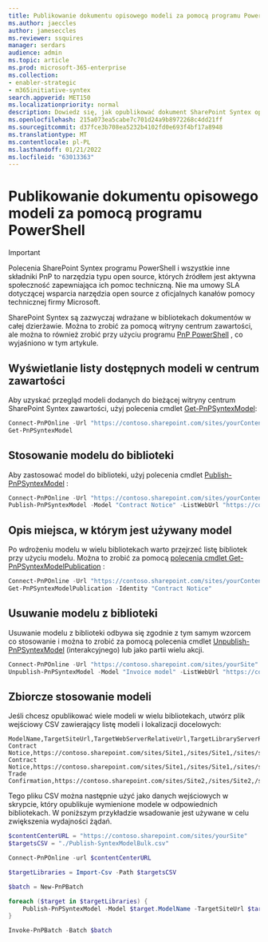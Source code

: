 ```yaml
---
title: Publikowanie dokumentu opisowego modeli za pomocą programu PowerShell
ms.author: jaeccles
author: jameseccles
ms.reviewer: ssquires
manager: serdars
audience: admin
ms.topic: article
ms.prod: microsoft-365-enterprise
ms.collection:
- enabler-strategic
- m365initiative-syntex
search.appverid: MET150
ms.localizationpriority: normal
description: Dowiedz się, jak opublikować dokument SharePoint Syntex opis modeli za pomocą programu PowerShell.
ms.openlocfilehash: 215a073ea5cabe7c701d24a9b8972268c4dd21ff
ms.sourcegitcommit: d37fce3b708ea5232b4102fd0e693f4bf17a8948
ms.translationtype: MT
ms.contentlocale: pl-PL
ms.lasthandoff: 01/21/2022
ms.locfileid: "63013363"
---
```

# <a name="publish-document-understanding-models-with-powershell"></a>Publikowanie dokumentu opisowego modeli za pomocą programu PowerShell

> [!IMPORTANT]
> Polecenia SharePoint Syntex programu PowerShell i wszystkie inne składniki PnP to narzędzia typu open source, których źródłem jest aktywna społeczność zapewniająca ich pomoc techniczną. Nie ma umowy SLA dotyczącej wsparcia narzędzia open source z oficjalnych kanałów pomocy technicznej firmy Microsoft.

SharePoint Syntex są zazwyczaj wdrażane w bibliotekach dokumentów w całej dzierżawie. Można to zrobić za pomocą witryny centrum zawartości, ale można to również zrobić przy użyciu programu [PnP PowerShell](https://pnp.github.io/powershell/) , co wyjaśniono w tym artykule.

## <a name="listing-the-available-models-in-a-content-center"></a>Wyświetlanie listy dostępnych modeli w centrum zawartości

Aby uzyskać przegląd modeli dodanych do bieżącej witryny centrum SharePoint Syntex zawartości, użyj polecenia cmdlet [Get-PnPSyntexModel](https://pnp.github.io/powershell/cmdlets/Get-PnPSyntexModel.html):

```PowerShell
Connect-PnPOnline -Url "https://contoso.sharepoint.com/sites/yourContentCenter"
Get-PnPSyntexModel
```

## <a name="apply-a-model-to-a-library"></a>Stosowanie modelu do biblioteki

Aby zastosować model do biblioteki, użyj polecenia cmdlet [Publish-PnPSyntexModel](https://pnp.github.io/powershell/cmdlets/Publish-PnPSyntexModel.html) :

```PowerShell
Connect-PnPOnline -Url "https://contoso.sharepoint.com/sites/yourContentCenter"
Publish-PnPSyntexModel -Model "Contract Notice" -ListWebUrl "https://contoso.sharepoint.com/sites/finance" -List "Documents"
```

## <a name="understanding-where-a-model-is-used"></a>Opis miejsca, w którym jest używany model

Po wdrożeniu modelu w wielu bibliotekach warto przejrzeć listę bibliotek przy użyciu modelu. Można to zrobić za pomocą [polecenia cmdlet Get-PnPSyntexModelPublication](https://pnp.github.io/powershell/cmdlets/Get-PnPSyntexModelPublication.html) :

```PowerShell
Connect-PnPOnline -Url "https://contoso.sharepoint.com/sites/yourContentCenter"
Get-PnPSyntexModelPublication -Identity "Contract Notice"
```

## <a name="removing-a-model-from-a-library"></a>Usuwanie modelu z biblioteki

Usuwanie modelu z biblioteki odbywa się zgodnie z tym samym wzorcem co stosowanie i można to zrobić za pomocą polecenia cmdlet [Unpublish-PnPSyntexModel](https://pnp.github.io/powershell/cmdlets/Unpublish-PnPSyntexModel.html) (interakcyjnego) lub jako partii wielu akcji.

```PowerShell
Connect-PnPOnline -Url "https://contoso.sharepoint.com/sites/yourSite"
Unpublish-PnPSyntexModel -Model "Invoice model" -ListWebUrl "https://contoso.sharepoint.com/sites/finance" -List "Documents"
```

## <a name="apply-models-in-bulk"></a>Zbiorcze stosowanie modeli

Jeśli chcesz opublikować wiele modeli w wielu bibliotekach, utwórz plik wejściowy CSV zawierający listę modeli i lokalizacji docelowych:

```CSV
ModelName,TargetSiteUrl,TargetWebServerRelativeUrl,TargetLibraryServerRelativeUrl
Contract Notice,https://contoso.sharepoint.com/sites/Site1,/sites/Site1,/sites/site1/shared%20documents
Contract Notice,https://contoso.sharepoint.com/sites/Site1,/sites/Site1,/sites/site1/other
Trade Confirmation,https://contoso.sharepoint.com/sites/Site2,/sites/Site2,/sites/site2/shared%20documents
```

Tego pliku CSV można następnie użyć jako danych wejściowych w skrypcie, który opublikuje wymienione modele w odpowiednich bibliotekach. W poniższym przykładzie wsadowanie jest używane w celu zwiększenia wydajności żądań.

```PowerShell
$contentCenterURL = "https://contoso.sharepoint.com/sites/yourSite"
$targetsCSV = "./Publish-SyntexModelBulk.csv"

Connect-PnPOnline -url $contentCenterURL

$targetLibraries = Import-Csv -Path $targetsCSV

$batch = New-PnPBatch

foreach ($target in $targetLibraries) {
    Publish-PnPSyntexModel -Model $target.ModelName -TargetSiteUrl $target.TargetSiteUrl -TargetWebServerRelativeUrl $target.TargetWebServerRelativeUrl -TargetLibraryServerRelativeUrl $target.TargetLibraryServerRelativeUrl -Batch $batch
}

Invoke-PnPBatch -Batch $batch
```
